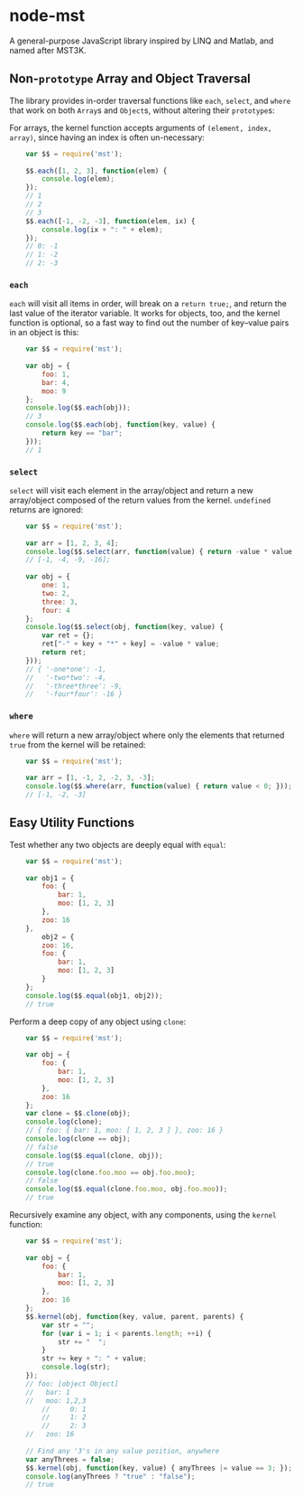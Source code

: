 node-mst
========

A general-purpose JavaScript library inspired by LINQ and Matlab, and named after MST3K.

Non-`prototype` Array and Object Traversal
------------------------------------------

The library provides in-order traversal functions like `each`, `select`, and `where` that work on both `Array`s and `Object`s, without altering their `prototype`s:

For arrays, the kernel function accepts arguments of `(element, index, array)`, since having an index is often un-necessary:

```javascript
	var $$ = require('mst');
	
	$$.each([1, 2, 3], function(elem) {
		console.log(elem);
	});
	// 1
	// 2
	// 3
	$$.each([-1, -2, -3], function(elem, ix) {
		console.log(ix + ": " + elem);
	});
	// 0: -1
	// 1: -2
	// 2: -3
```

### `each`

`each` will visit all items in order, will break on a `return true;`, and return the last value of the iterator variable. It works for objects, too, and the kernel function is optional, so a fast way to find out the number of key&ndash;value pairs in an object is this:

```javascript
	var $$ = require('mst');
	
	var obj = {
		foo: 1,
		bar: 4,
		moo: 9
	};
	console.log($$.each(obj));
	// 3
	console.log($$.each(obj, function(key, value) {
		return key == "bar";
	}));
	// 1
```

### `select`

`select` will visit each element in the array/object and return a new array/object composed of the return values from the kernel. `undefined` returns are ignored:

```javascript
	var $$ = require('mst');
	
	var arr = [1, 2, 3, 4];
	console.log($$.select(arr, function(value) { return -value * value; }));
	// [-1, -4, -9, -16];
	
	var obj = {
		one: 1,
		two: 2,
		three: 3,
		four: 4
	};
	console.log($$.select(obj, function(key, value) {
		var ret = {};
		ret["-" + key + "*" + key] = -value * value;
		return ret;
	}));
	// { '-one*one': -1,
  	//   '-two*two': -4,
  	//   '-three*three': -9,
  	//   '-four*four': -16 }
```

### `where`

`where` will return a new array/object where only the elements that returned `true` from the kernel will be retained:

```javascript
	var $$ = require('mst');
	
	var arr = [1, -1, 2, -2, 3, -3];
	console.log($$.where(arr, function(value) { return value < 0; }));
	// [-1, -2, -3]
```


Easy Utility Functions
----------------------

Test whether any two objects are deeply equal with `equal`:

```javascript
	var $$ = require('mst');
	
	var obj1 = {
		foo: {
			bar: 1,
			moo: [1, 2, 3]
		},
		zoo: 16
	},
		obj2 = {
		zoo: 16,
		foo: {
			bar: 1,
			moo: [1, 2, 3]
		}
	};
	console.log($$.equal(obj1, obj2));
	// true
```

Perform a deep copy of any object using `clone`:

```javascript
	var $$ = require('mst');
	
	var obj = {
		foo: {
			bar: 1,
			moo: [1, 2, 3]
		},
		zoo: 16
	};
	var clone = $$.clone(obj);
	console.log(clone);
	// { foo: { bar: 1, moo: [ 1, 2, 3 ] }, zoo: 16 }
	console.log(clone == obj);
	// false
	console.log($$.equal(clone, obj));
	// true
	console.log(clone.foo.moo == obj.foo.moo);
	// false
	console.log($$.equal(clone.foo.moo, obj.foo.moo));
	// true
```

Recursively examine any object, with any components, using the `kernel` function:

```javascript
	var $$ = require('mst');
	
	var obj = {
		foo: {
			bar: 1,
			moo: [1, 2, 3]
		},
		zoo: 16
	};
	$$.kernel(obj, function(key, value, parent, parents) {
		var str = "";
		for (var i = 1; i < parents.length; ++i) {
			str += "  ";
		}
		str += key + ": " + value;
		console.log(str);
	});
	// foo: [object Object]
  	//   bar: 1
  	//   moo: 1,2,3
    	//     0: 1
    	//     1: 2
    	//     2: 3
	//   zoo: 16
	
	// Find any '3's in any value position, anywhere
	var anyThrees = false;
	$$.kernel(obj, function(key, value) { anyThrees |= value == 3; });
	console.log(anyThrees ? "true" : "false");
	// true
```
